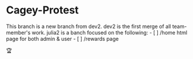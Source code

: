 # Cagey-Protest

This branch is a new branch from dev2.
dev2 is the first merge of all team-member's work.
julia2 is a banch focused on the following:
	- [ ] /home html page for both admin & user
	- [ ] /rewards page

:trophy: